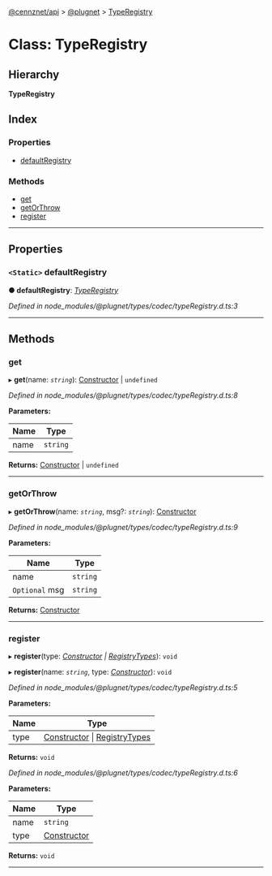 [@cennznet/api](../README.md) > [@plugnet](../modules/_plugnet.md) > [TypeRegistry](../classes/_plugnet.typeregistry.md)

# Class: TypeRegistry

## Hierarchy

**TypeRegistry**

## Index

### Properties

* [defaultRegistry](_plugnet.typeregistry.md#defaultregistry)

### Methods

* [get](_plugnet.typeregistry.md#get)
* [getOrThrow](_plugnet.typeregistry.md#getorthrow)
* [register](_plugnet.typeregistry.md#register)

---

## Properties

<a id="defaultregistry"></a>

### `<Static>` defaultRegistry

**● defaultRegistry**: *[TypeRegistry](_plugnet.typeregistry.md)*

*Defined in node_modules/@plugnet/types/codec/typeRegistry.d.ts:3*

___

## Methods

<a id="get"></a>

###  get

▸ **get**(name: *`string`*): [Constructor](../interfaces/_plugnet.constructor.md) \| `undefined`

*Defined in node_modules/@plugnet/types/codec/typeRegistry.d.ts:8*

**Parameters:**

| Name | Type |
| ------ | ------ |
| name | `string` |

**Returns:** [Constructor](../interfaces/_plugnet.constructor.md) \| `undefined`

___
<a id="getorthrow"></a>

###  getOrThrow

▸ **getOrThrow**(name: *`string`*, msg?: *`string`*): [Constructor](../interfaces/_plugnet.constructor.md)

*Defined in node_modules/@plugnet/types/codec/typeRegistry.d.ts:9*

**Parameters:**

| Name | Type |
| ------ | ------ |
| name | `string` |
| `Optional` msg | `string` |

**Returns:** [Constructor](../interfaces/_plugnet.constructor.md)

___
<a id="register"></a>

###  register

▸ **register**(type: *[Constructor](../interfaces/_plugnet.constructor.md) \| [RegistryTypes](../modules/_plugnet.md#registrytypes)*): `void`

▸ **register**(name: *`string`*, type: *[Constructor](../interfaces/_plugnet.constructor.md)*): `void`

*Defined in node_modules/@plugnet/types/codec/typeRegistry.d.ts:5*

**Parameters:**

| Name | Type |
| ------ | ------ |
| type | [Constructor](../interfaces/_plugnet.constructor.md) \| [RegistryTypes](../modules/_plugnet.md#registrytypes) |

**Returns:** `void`

*Defined in node_modules/@plugnet/types/codec/typeRegistry.d.ts:6*

**Parameters:**

| Name | Type |
| ------ | ------ |
| name | `string` |
| type | [Constructor](../interfaces/_plugnet.constructor.md) |

**Returns:** `void`

___

